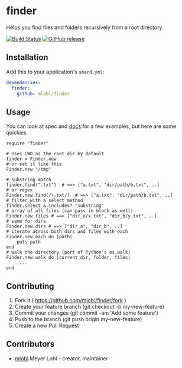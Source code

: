 # finder

Helps you find files and folders recursively from a root directory

[![Build Status](https://travis-ci.org/mlobl/finder.svg?branch=master)](https://travis-ci.org/mlobl/finder)
[![GitHub release](https://img.shields.io/github/release/mlobl/finder.svg)](https://github.com/mlobl/finder/releases)

## Installation

Add this to your application's `shard.yml`:

```yaml
dependencies:
  finder:
    github: mlobl/finder
```

## Usage
You can look at spec and [docs](https://mlobl.github.io/finder/Finder.html) for a few examples, but here are some quickies
```crystal
require "finder"

# Uses CWD as the root dir by default
finder = Finder.new
# or set it like this
Finder.new "/tmp"

# substring match
finder.find(".txt")  # ==> ["a.txt", "dir/path/b.txt", ..]
# or regex
Finder.new.find(/\.txt/)  # ==> ["a.txt", "dir/path/b.txt", ..]
# filter with a select method
finder.select &.includes? "substring"
# array of all files (can pass in block as well)
Finder.new.files # ==> ["dir_a/x.txt", "dir_b/y.txt", ..]
# same for dirs
Finder.new.dirs # ==> ["dir_a", "dir_b", ..]
# iterate across both dirs and files with each
Finder.new.each do |path|
    puts path
end
# walk the directory (port of Python's os.walk)
Finder.new.walk do |current_dir, folder, files|
    ....
end
```

## Contributing

1. Fork it ( https://github.com/mlobl/finder/fork )
2. Create your feature branch (git checkout -b my-new-feature)
3. Commit your changes (git commit -am 'Add some feature')
4. Push to the branch (git push origin my-new-feature)
5. Create a new Pull Request

## Contributors

- [mlobl](https://github.com/mlobl) Meyer Lobl - creator, maintainer
